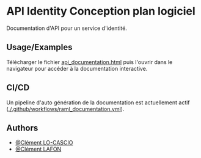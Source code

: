 
# API Identity Conception plan logiciel

Documentation d'API pour un service d'identité.


## Usage/Examples

Télécharger le fichier [api_documentation.html](./api_documentation.html) puis l'ouvrir dans le navigateur pour accéder à la documentation interactive.


## CI/CD

Un pipeline d'auto génération de la documentation est actuellement actif ([./.github/workflows/raml_documentation.yml](raml_documentation.yml)). 


## Authors

- [@Clément LO-CASCIO](https://www.github.com/ClemLcs)
- [@Clément LAFON](https://www.github.com/L-Clem)

